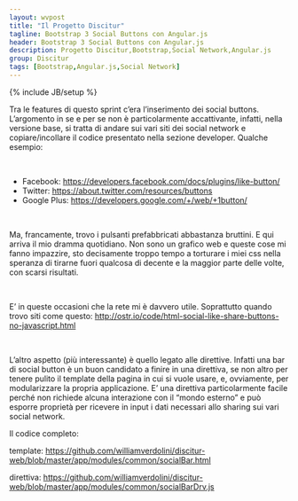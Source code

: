 ```yaml
---
layout: wvpost
title: "Il Progetto Discitur"
tagline: Bootstrap 3 Social Buttons con Angular.js
header: Bootstrap 3 Social Buttons con Angular.js
description: Progetto Discitur,Bootstrap,Social Network,Angular.js
group: Discitur
tags: [Bootstrap,Angular.js,Social Network]
---
```

{% include JB/setup %}
<!-- Markup JSON-LD generato da Assistente per il markup dei dati strutturati di Google. -->
<script type="application/ld+json">
{
  "@context" : "http://schema.org",
  "@type" : "Article",
  "name" : "Bootstrap 3 Social Buttons con Angular.js",
  "author" : {
    "@type" : "Person",
    "name" : "William Verdolini"
  },
  "datePublished" : "2014-03-16",
  "articleSection" : [ "Bootstrap", "Angular.js", "Social Network"  ],
  "url" : "http://williamverdolini.github.io/2014/03/09/discitur-Bootstrap3_SocialBar"
}
</script>

Tra le features di questo sprint c’era l’inserimento dei social buttons.
L’argomento in se e per se non è particolarmente accattivante, infatti, nella
versione base, si tratta di andare sui vari siti dei social network e
copiare/incollare il codice presentato nella sezione developer. Qualche
esempio:

 

- Facebook: <a href="https://developers.facebook.com/docs/plugins/like-button/" target="_blank">https://developers.facebook.com/docs/plugins/like-button/</a>
- Twitter: <a href="https://about.twitter.com/resources/buttons" target="_blank">https://about.twitter.com/resources/buttons</a>
- Google Plus: <a href="https://developers.google.com/+/web/+1button/" target="_blank">https://developers.google.com/+/web/+1button/</a>

 

Ma, francamente, trovo i pulsanti prefabbricati abbastanza bruttini. E qui
arriva il mio dramma quotidiano. Non sono un grafico web e queste cose mi fanno
impazzire, sto decisamente troppo tempo a torturare i miei css nella speranza
di tirarne fuori qualcosa di decente e la maggior parte delle volte, con scarsi
risultati.

 

E’ in queste occasioni che la rete mi è davvero utile. Soprattutto quando
trovo siti come questo: <a href="http://ostr.io/code/html-social-like-share-buttons-no-javascript.html" target="_blank">http://ostr.io/code/html-social-like-share-buttons-no-javascript.html</a>

 

L’altro aspetto (più interessante) è quello legato alle direttive. Infatti
una bar di social button è un buon candidato a finire in una direttiva, se non
altro per tenere pulito il template della pagina in cui si vuole usare, e,
ovviamente, per modularizzare la propria applicazione. E’ una direttiva
particolarmente facile perché non richiede alcuna interazione con il “mondo
esterno” e può esporre proprietà per ricevere in input i dati necessari allo
sharing sui vari social network.

Il codice completo:

template: <a href="https://github.com/williamverdolini/discitur-web/blob/master/app/modules/common/socialBar.html" target="_blank">https://github.com/williamverdolini/discitur-web/blob/master/app/modules/common/socialBar.html</a>

direttiva: <a href="https://github.com/williamverdolini/discitur-web/blob/master/app/modules/common/socialBarDrv.js" target="_blank">https://github.com/williamverdolini/discitur-web/blob/master/app/modules/common/socialBarDrv.js</a>

 
 